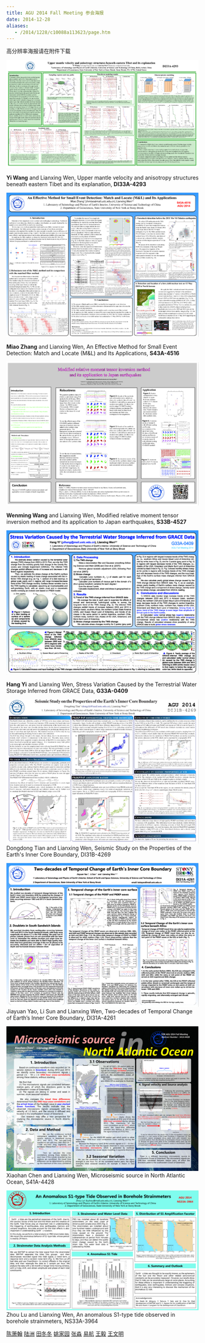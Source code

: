 ```yaml
---
title: AGU 2014 Fall Meeting 参会海报
date: 2014-12-28
aliases:
   - /2014/1228/c10088a113623/page.htm
---
```

高分辨率海报请在附件下载

![](thumb_wangy.jpg)

**Yi Wang** and Lianxing Wen, Upper mantle velocity and anisotropy structures beneath eastern Tibet and its explanation, **DI33A-4293**

![](thumb_zhangm.jpg)

**Miao Zhang** and Lianxing Wen, An Effective Method for Small Event Detection: Match and Locate (M&L) and Its Applications, **S43A-4516**

![](thumb_wangwm.jpg)

**Wenming Wang** and Lianxing Wen, Modified relative moment tensor inversion method and its application to Japan earthquakes, **S33B-4527**

![](thumb_yih.jpg)

**Hang Yi** and Lianxing Wen, Stress Variation Caused by the Terrestrial Water Storage Inferred from GRACE Data, **G33A-0409**

![](thumb_tiandd.jpg)
Dongdong Tian and Lianxing Wen, Seismic Study on the Properties of the Earth's Inner Core Boundary, DI31B-4269

![](thumb_yaojy.jpg)
Jiayuan Yao, Li Sun and Lianxing Wen, Two-decades of Temporal Change of Earth’s Inner Core Boundary, DI31A-4261

![](thumb_chenxh.jpg)
Xiaohan Chen and Lianxing Wen, Microseismic source in North Atlantic Ocean, S41A-4428

![](thumb_luz.jpg)
Zhou Lu and Lianxing Wen, An anomalous S1-type tide observed in borehole strainmeters, NS33A-3964

[陈箫翰](chenxh.jpg)  [陆洲](luz.jpg)  [田冬冬](tiandd.jpg) [姚家园](yaojy.jpg) [张淼](zhangm.jpg) [易航](yih.jpg) [王毅](wangy.jpg) [王文明](wangwm.jpg)
